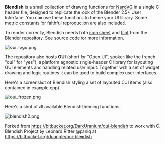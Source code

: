 **Blendish** is a small collection of drawing functions for [NanoVG](https://github.com/memononen/nanovg) in a single C header file, designed to replicate the look of the Blender 2.5+ User Interface. You can use these functions to theme your UI library. Some metric constants for faithful reproduction are also included.

To render correctly, Blendish needs both [icon sheet](https://svn.blender.org/svnroot/bf-blender/trunk/blender/release/datafiles/blender_icons16.png) and [font](https://svn.blender.org/svnroot/bf-blender/trunk/blender/release/datafiles/fonts/) from the 
Blender repository. See source code for more information.

![oui_logo.png](https://bitbucket.org/repo/zAzpBG/images/4211571908-oui_logo.png)

The repository also hosts **OUI** (short for "Open UI", spoken like the french "oui" for "yes"), a platform agnostic single-header C library for layouting GUI elements and
handling related user input. Together with a set of widget drawing and logic routines it can be used to build complex user interfaces.

Here's a screenshot of Blendish styling a set of layouted OUI items (also contained in example.cpp).

![oui_frozen.png](https://bitbucket.org/repo/zAzpBG/images/1655961333-oui_frozen.png)

Here's a shot of all available Blendish theming functions:

![blendish2.png](https://bitbucket.org/repo/zAzpBG/images/1457969701-blendish2.png)

Forked from https://bitbucket.org/DarkUranium/oui-blendish to work with C. 
Blendish Project by Leonard Ritter @paniq at https://bitbucket.org/duangle/oui-blendish
